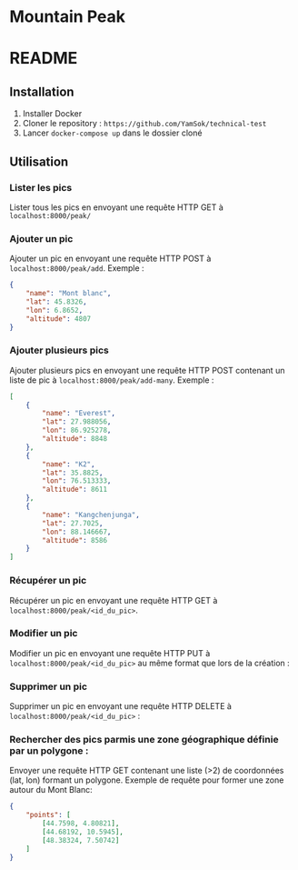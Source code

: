 # Mountain Peak

# README

## Installation

1. Installer Docker
2. Cloner le repository : `https://github.com/YamSok/technical-test`
3. Lancer `docker-compose up` dans le dossier cloné

## Utilisation

### Lister les pics

Lister tous les pics en envoyant une requête HTTP GET à `localhost:8000/peak/`

### Ajouter un pic

Ajouter un pic en envoyant une requête HTTP POST à `localhost:8000/peak/add`. Exemple :

```json
{
    "name": "Mont blanc",
    "lat": 45.8326,
    "lon": 6.8652,
    "altitude": 4807
}
```

### Ajouter plusieurs pics

Ajouter plusieurs pics en envoyant une requête HTTP POST contenant un liste de pic à `localhost:8000/peak/add-many`. Exemple :

```json
[
    {
        "name": "Everest",
        "lat": 27.988056,
        "lon": 86.925278,
        "altitude": 8848
    },
    {
        "name": "K2",
        "lat": 35.8825,
        "lon": 76.513333,
        "altitude": 8611
    },
    {
        "name": "Kangchenjunga",
        "lat": 27.7025,
        "lon": 88.146667,
        "altitude": 8586
    }
]
```

### Récupérer un pic

Récupérer un pic en envoyant une requête HTTP GET à `localhost:8000/peak/<id_du_pic>`.

### Modifier un pic

Modifier un pic en envoyant une requête HTTP PUT à `localhost:8000/peak/<id_du_pic>` au même format que lors de la création :

### Supprimer un pic

Supprimer un pic en envoyant une requête HTTP DELETE à `localhost:8000/peak/<id_du_pic>` :

### Rechercher des pics parmis une zone géographique définie par un polygone :

Envoyer une requête HTTP GET contenant une liste (>2) de coordonnées (lat, lon) formant un polygone. Exemple de requête pour former une zone autour du Mont Blanc:

```json
{
    "points": [
        [44.7598, 4.80821],
        [44.68192, 10.5945],
        [48.38324, 7.50742]
    ]
}
```
